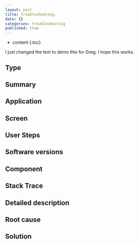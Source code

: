 ```yaml
---
layout: post
title: Troubleshooting.
date: {}
categories: troubleshooting
published: true
---
```


* content
{:toc}

I just changed the text to demo this for Greg. I hope this works.
## Type

## Summary

## Application

## Screen

## User Steps

## Software versions

## Component

## Stack Trace

## Detailed description

## Root cause

## Solution
